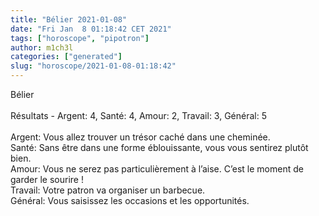 ```yaml
---
title: "Bélier 2021-01-08"
date: "Fri Jan  8 01:18:42 CET 2021"
tags: ["horoscope", "pipotron"]
author: m1ch3l
categories: ["generated"]
slug: "horoscope/2021-01-08-01:18:42"
---
```


Bélier<br>
<br>
Résultats - Argent: 4, Santé: 4, Amour: 2, Travail: 3, Général: 5<br>
<br>
Argent:  Vous allez trouver un trésor caché dans une cheminée. <br>
Santé:   Sans être dans une forme éblouissante, vous vous sentirez plutôt bien. <br>
Amour:   Vous ne serez pas particulièrement à l’aise. C’est le moment de garder le sourire !<br>
Travail: Votre patron va organiser un barbecue. <br>
Général: Vous saisissez les occasions et les opportunités.<br>
